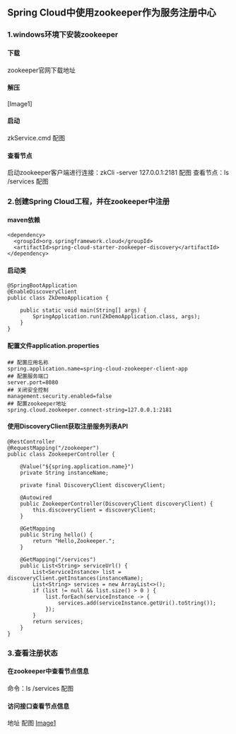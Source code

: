## Spring Cloud中使用zookeeper作为服务注册中心
### 1.windows环境下安装zookeeper
#### 下载
zookeeper官网下载地址
#### 解压
[Image1]
#### 启动
zkService.cmd
配图
#### 查看节点
启动zookeeper客户端进行连接：zkCli -server 127.0.0.1:2181
配图
查看节点：ls /services
配图
### 2.创建Spring Cloud工程，并在zookeeper中注册
#### maven依赖
```
<dependency>
  <groupId>org.springframework.cloud</groupId>
  <artifactId>spring-cloud-starter-zookeeper-discovery</artifactId>
</dependency>
```
#### 启动类
```
@SpringBootApplication
@EnableDiscoveryClient
public class ZkDemoApplication {

	public static void main(String[] args) {
		SpringApplication.run(ZkDemoApplication.class, args);
	}
}
```
#### 配置文件application.properties
```
## 配置应用名称
spring.application.name=spring-cloud-zookeeper-client-app
## 配置服务端口
server.port=8080
## 关闭安全控制
management.security.enabled=false
## 配置zookeeper地址
spring.cloud.zookeeper.connect-string=127.0.0.1:2181
```
#### 使用DiscoveryClient获取注册服务列表API
```
@RestController
@RequestMapping("/zookeeper")
public class ZookeeperController {

    @Value("${spring.application.name}")
    private String instanceName;

    private final DiscoveryClient discoveryClient;

    @Autowired
    public ZookeeperController(DiscoveryClient discoveryClient) {
        this.discoveryClient = discoveryClient;
    }

    @GetMapping
    public String hello() {
        return "Hello,Zookeeper.";
    }

    @GetMapping("/services")
    public List<String> serviceUrl() {
        List<ServiceInstance> list = discoveryClient.getInstances(instanceName);
        List<String> services = new ArrayList<>();
        if (list != null && list.size() > 0 ) {
            list.forEach(serviceInstance -> {
                services.add(serviceInstance.getUri().toString());
            });
        }
        return services;
    }
}
```
### 3.查看注册状态
#### 在zookeeper中查看节点信息
命令：ls /services
配图
#### 访问接口查看节点信息
地址
配图
[Image1](https://github.com/zhu-wen/git-for-project-management/blob/master/image/1.png)
